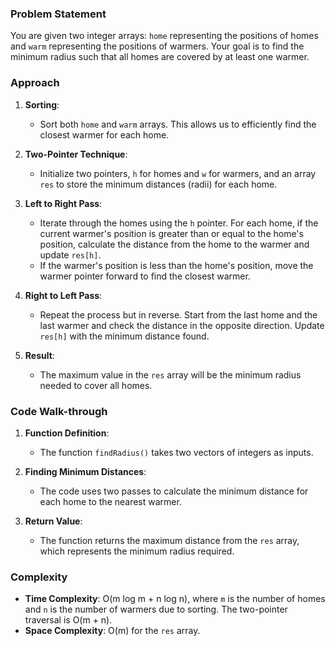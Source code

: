 ### Problem Statement
You are given two integer arrays: `home` representing the positions of homes and `warm` representing the positions of warmers. Your goal is to find the minimum radius such that all homes are covered by at least one warmer.

### Approach
1. **Sorting**:
   - Sort both `home` and `warm` arrays. This allows us to efficiently find the closest warmer for each home.

2. **Two-Pointer Technique**:
   - Initialize two pointers, `h` for homes and `w` for warmers, and an array `res` to store the minimum distances (radii) for each home.

3. **Left to Right Pass**:
   - Iterate through the homes using the `h` pointer. For each home, if the current warmer's position is greater than or equal to the home's position, calculate the distance from the home to the warmer and update `res[h]`.
   - If the warmer's position is less than the home's position, move the warmer pointer forward to find the closest warmer.

4. **Right to Left Pass**:
   - Repeat the process but in reverse. Start from the last home and the last warmer and check the distance in the opposite direction. Update `res[h]` with the minimum distance found.

5. **Result**:
   - The maximum value in the `res` array will be the minimum radius needed to cover all homes.

### Code Walk-through
1. **Function Definition**:
   - The function `findRadius()` takes two vectors of integers as inputs.

2. **Finding Minimum Distances**:
   - The code uses two passes to calculate the minimum distance for each home to the nearest warmer.

3. **Return Value**:
   - The function returns the maximum distance from the `res` array, which represents the minimum radius required.

### Complexity
- **Time Complexity**: O(m log m + n log n), where `m` is the number of homes and `n` is the number of warmers due to sorting. The two-pointer traversal is O(m + n).
- **Space Complexity**: O(m) for the `res` array.

